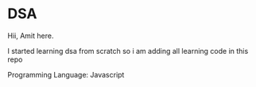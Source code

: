 # DSA
Hii, Amit here.

I started learning dsa from scratch so i am 
adding all learning code in this repo

Programming Language: Javascript
